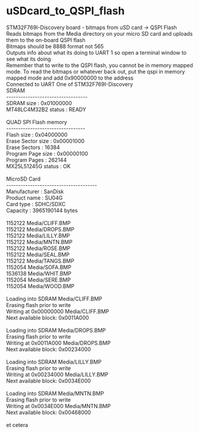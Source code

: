 # uSDcard_to_QSPI_flash
STM32F769I-Discovery board - bitmaps from uSD card -> QSPI Flash
Reads bitmaps from the Media directory on your micro SD card and uploads them to the on-board QSPI flash<br>
Bitmaps should be 8888 format not 565<br>
Outputs info about what its doing to UART 1 so open a terminal window to see what its doing<br>
Remember that to write to the QSPI flash, you cannot be in memory mapped mode. To read the bitmaps or whatever back out, put the qspi in memory mapped mode and add 0x90000000 to the address<br>
Connected to UART One of STM32F769I-Discovery
<br>
             SDRAM<br>
----------------------------------<br>
 SDRAM size          : 0x01000000<br>
 MT48LC4M32B2 status : READY<br>
<br>
       QUAD SPI Flash memory<br>
---------------------------------<br>
 Flash size         : 0x04000000<br>
 Erase Sector size  : 0x00001000<br>
 Erase Sectors      : 16384<br>
 Program Page size  : 0x00000100<br>
 Program Pages      : 262144<br>
 MX25L51245G status : OK<br>
<br>
             MicroSD Card<br>
--------------------------------------<br>
 Manufacturer     : SanDisk<br>
 Product name     : SU04G<br>
 Card type        : SDHC/SDXC<br>
 Capacity         : 3965190144 bytes<br>
<br>
 1152122   Media/CLIFF.BMP  <br>
 1152122   Media/DROPS.BMP  <br>
 1152122   Media/LILLY.BMP  <br>
 1152122   Media/MNTN.BMP   <br>
 1152122   Media/ROSE.BMP   <br>
 1152122   Media/SEAL.BMP   <br>
 1152122   Media/TANGS.BMP  <br>
 1152054   Media/SOFA.BMP   <br>
 1536138   Media/WHIT.BMP   <br>
 1152054   Media/SERE.BMP   <br>
 1152054   Media/WOOD.BMP   <br>
<br>
 Loading into SDRAM Media/CLIFF.BMP  <br>
 Erasing flash prior to write<br>
 Writing at 0x00000000 Media/CLIFF.BMP  <br>
 Next available block: 0x0011A000<br>
<br>
 Loading into SDRAM Media/DROPS.BMP  <br>
 Erasing flash prior to write<br>
 Writing at 0x0011A000 Media/DROPS.BMP  <br>
 Next available block: 0x00234000<br>
<br>
 Loading into SDRAM Media/LILLY.BMP  <br>
 Erasing flash prior to write<br>
 Writing at 0x00234000 Media/LILLY.BMP  <br>
 Next available block: 0x0034E000<br>
<br>
 Loading into SDRAM Media/MNTN.BMP   <br>
 Erasing flash prior to write<br>
 Writing at 0x0034E000 Media/MNTN.BMP   <br>
 Next available block: 0x00468000<br>
<br>
et cetera<br>
